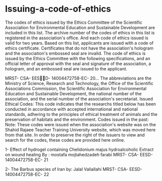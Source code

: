# Issuing-a-code-of-ethics
The codes of ethics issued by the Ethics Committee of the Scientific Association for Environmental Education and Sustainable Development are included in this list. The archive number of the codes of ethics in this list is registered in the association's office. And each code of ethics issued is valid for two years. Based on this list, applicants are issued with a code of ethics certificate. Certificates that do not have the association's hologram and the association's embossed seal are invalid.
The code of ethics is issued by the Ethics Committee with the following specifications, and an official letter of approval with the seal and signature of the association, a hologram, and an embossed seal are issued to the applicant.

MRST- CSA- EESِِD- 14004472758-EC- 20…
The abbreviations are the Ministry of Science, Research and Technology, the Office of the Scientific Associations Commission, the Scientific Association for Environmental Education and Sustainable Development, the national number of the association, and the serial number of the association's secretariat.
Issued Ethical Codes:
This code indicates that the researchs titled below has been conducted in accordance with accepted international and national standards, adhering to the principles of ethical treatment of animals and the preservation of habitats and the environment.
Codes issued in the past:
Note: These codes were issued when the association's website was on the Shahid Rajaee Teacher Training University website, which was moved here from that site. In order to preserve the right of the issuers to view and search for the codes, these codes are provided here online.

1- Effect of hydrogel containing Chelidonium majus hydroalcoholic Extract on wound healing By : mostafa mojtahedzadeh farabi
                  MRST- CSA- EESD- 14004472758-EC- 21

2- The Barbus species of Iran by: Jalal Valiallahi
                  MRST- CSA- EESD- 14004472758-EC- 22
